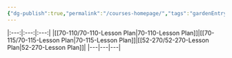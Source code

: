 ```yaml
---
{"dg-publish":true,"permalink":"/courses-homepage/","tags":"gardenEntry","dgHomeLink":true,"dgPassFrontmatter":false,"dgShowBacklinks":false,"dgShowLocalGraph":false,"dgShowInlineTitle":false}
---
```



|:---:|:---:|:---:|
|[[70-110/70-110-Lesson Plan|70-110-Lesson Plan]]|[[70-115/70-115-Lesson Plan|70-115-Lesson Plan]]|[[52-270/52-270-Lesson Plan|52-270-Lesson Plan]]|
|---|---|---|